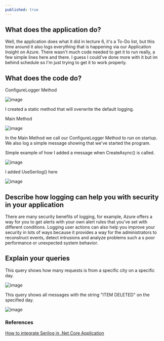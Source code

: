 ```yaml
---
published: true
---
```

## What does the application do?  

Well, the application does what it did in lecture 6, it's a To-Do list, but this time around it also logs everything that is happening via our Application Insight on Azure.
There wasn't much code needed to get it to run really, a few simple lines here and there. I guess I could've done more with it but im behind schedule so I'm just trying to get it to work properly.  


## What does the code do?  

ConfigureLogger Method

![image](https://user-images.githubusercontent.com/70013388/136940756-fcbebc52-c807-4967-b821-fae1505d304d.png)  

I created a static method that will overwrite the default logging.

Main Method  

![image](https://user-images.githubusercontent.com/70013388/136940830-6c0bb3f0-c831-4e88-8837-dbf099cf9736.png)  

In the Main Method we call our ConfigureLogger Method to run on startup. We also log a simple message showing that we've started the program.


Simple example of how I added a message when CreateAsync() is called.

![image](https://user-images.githubusercontent.com/70013388/136941597-0c7b14f7-0077-497d-a0e0-1f9a677dfb72.png)

I added UseSerilog() here  

![image](https://user-images.githubusercontent.com/70013388/136943028-c3a0154e-a108-470e-b6b7-097b3331e077.png)



## Describe how logging can help you with security in your application  

There are many security benefits of logging, for example, Azure offers a way for you to get alerts with your own alert rules that you've set with different conditions.
Logging user actions can also help you improve your security in lots of ways because it provides a way for the administrators to reconstruct events, detect intrusions and analyze problems such a s poor performance or unexpected system behavior. 


## Explain your queries

This query shows how many requests is from a specific city on a specific day.  

![image](https://user-images.githubusercontent.com/70013388/136937784-2e16e7f8-c921-4728-b0ca-3f4fe49871d3.png)  

This query shows all messages with the string "ITEM DELETED" on the specified day.  

![image](https://user-images.githubusercontent.com/70013388/136940020-2c4d30f0-99ea-479e-aff8-a66acf2a9c3e.png)



### References  

[How to integrate Serilog in .Net Core Application](https://youtu.be/7YuBYEfqcvI)
